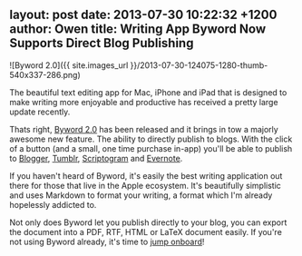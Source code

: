 layout: post
date: 2013-07-30 10:22:32 +1200
author: Owen
title: Writing App Byword Now Supports Direct Blog Publishing
----

![Byword 2.0]({{ site.images_url }}/2013-07-30-124075-1280-thumb-540x337-286.png)

The beautiful text editing app for Mac, iPhone and iPad that is designed to make writing more enjoyable and productive has received a pretty large update recently.

Thats right, [Byword 2.0](http://bywordapp.com/) has been released and it brings in tow a majorly awesome new feature. The ability to directly publish to blogs. With the click of a button (and a small, one time purchase in-app) you'll be able to publish to [Blogger](https://iwantmyname.com/features/applications/custom-domain-apps/blogs/blogger-blogspot-free-blog-with-own-url), [Tumblr](https://iwantmyname.com/features/applications/custom-domain-apps/blogs/tumblr-tumblelog-easy-blog-with-own-url), [Scriptogram](https://iwantmyname.com/services/blog-hosting/scriptogr.am-custom-domain) and [Evernote](http://evernote.com).

If you haven't heard of Byword, it's easily the best writing application out there for those that live in the Apple ecosystem. It's beautifully simplistic and uses Markdown to format your writing, a format which I'm already hopelessly addicted to.

Not only does Byword let you publish directly to your blog, you can export the document into a PDF, RTF, HTML or LaTeX document easily. If you're not using Byword already, it's time to [jump onboard](https://itunes.apple.com/us/app/byword/id420212497?mt=12&ign-mpt=uo%3D4)!
